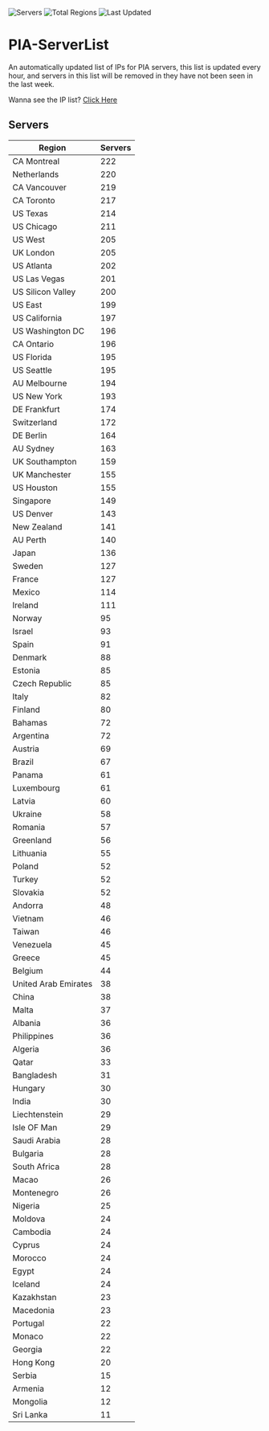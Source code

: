 ![Servers](https://img.shields.io/badge/Servers-8,918-darkgreen)
![Total Regions](https://img.shields.io/badge/Total_Regions-97-darkgreen)
![Last Updated](https://img.shields.io/badge/Last_Updated-April_28_2024_22:56_EDT-darkgreen)

# PIA-ServerList
An automatically updated list of IPs for PIA servers, this list is updated every hour, and servers in this list will be removed in they have not been seen in the last week.

Wanna see the IP list? [Click Here](./context.json)

## Servers
| Region               | Servers |
|----------------------|---------|
| CA Montreal | 222 |
| Netherlands | 220 |
| CA Vancouver | 219 |
| CA Toronto | 217 |
| US Texas | 214 |
| US Chicago | 211 |
| US West | 205 |
| UK London | 205 |
| US Atlanta | 202 |
| US Las Vegas | 201 |
| US Silicon Valley | 200 |
| US East | 199 |
| US California | 197 |
| US Washington DC | 196 |
| CA Ontario | 196 |
| US Florida | 195 |
| US Seattle | 195 |
| AU Melbourne | 194 |
| US New York | 193 |
| DE Frankfurt | 174 |
| Switzerland | 172 |
| DE Berlin | 164 |
| AU Sydney | 163 |
| UK Southampton | 159 |
| UK Manchester | 155 |
| US Houston | 155 |
| Singapore | 149 |
| US Denver | 143 |
| New Zealand | 141 |
| AU Perth | 140 |
| Japan | 136 |
| Sweden | 127 |
| France | 127 |
| Mexico | 114 |
| Ireland | 111 |
| Norway | 95 |
| Israel | 93 |
| Spain | 91 |
| Denmark | 88 |
| Estonia | 85 |
| Czech Republic | 85 |
| Italy | 82 |
| Finland | 80 |
| Bahamas | 72 |
| Argentina | 72 |
| Austria | 69 |
| Brazil | 67 |
| Panama | 61 |
| Luxembourg | 61 |
| Latvia | 60 |
| Ukraine | 58 |
| Romania | 57 |
| Greenland | 56 |
| Lithuania | 55 |
| Poland | 52 |
| Turkey | 52 |
| Slovakia | 52 |
| Andorra | 48 |
| Vietnam | 46 |
| Taiwan | 46 |
| Venezuela | 45 |
| Greece | 45 |
| Belgium | 44 |
| United Arab Emirates | 38 |
| China | 38 |
| Malta | 37 |
| Albania | 36 |
| Philippines | 36 |
| Algeria | 36 |
| Qatar | 33 |
| Bangladesh | 31 |
| Hungary | 30 |
| India | 30 |
| Liechtenstein | 29 |
| Isle OF Man | 29 |
| Saudi Arabia | 28 |
| Bulgaria | 28 |
| South Africa | 28 |
| Macao | 26 |
| Montenegro | 26 |
| Nigeria | 25 |
| Moldova | 24 |
| Cambodia | 24 |
| Cyprus | 24 |
| Morocco | 24 |
| Egypt | 24 |
| Iceland | 24 |
| Kazakhstan | 23 |
| Macedonia | 23 |
| Portugal | 22 |
| Monaco | 22 |
| Georgia | 22 |
| Hong Kong | 20 |
| Serbia | 15 |
| Armenia | 12 |
| Mongolia | 12 |
| Sri Lanka | 11 |